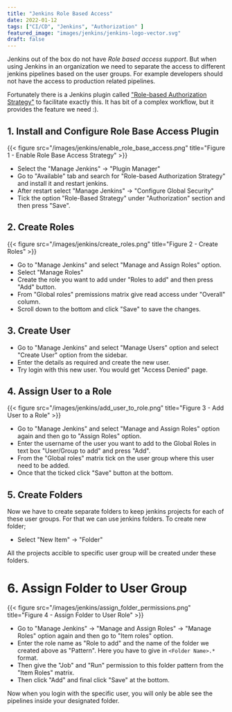 ```yaml
---
title: "Jenkins Role Based Access"
date: 2022-01-12
tags: ["CI/CD", "Jenkins", "Authorization" ]
featured_image: "images/jenkins/jenkins-logo-vector.svg"
draft: false
---
```



Jenkins out of the box do not have *Role based access support*. But when using Jenkins in an organization we need to separate the access to different jenkins pipelines based on the user groups. For example developers should not have the access to production related pipelines.

Fortunately there is a Jenkins plugin called ["Role-based Authorization Strategy"](https://plugins.jenkins.io/role-strategy/) to facilitate exactly this.
It has bit of a complex workflow, but it provides the feature we need :).

## 1. Install and Configure Role Base Access Plugin

{{< figure src="/images/jenkins/enable_role_base_access.png" title="Figure 1 - Enable Role Base Access Strategy" >}}

* Select the "Manage Jenkins" -> "Plugin Manager"
* Go to "Available" tab and search for "Role-based Authorization Strategy" and install it and restart jenkins.
* After restart select "Manage Jenkins" -> "Configure Global Security"
* Tick the option "Role-Based Strategy" under "Authorization" section and then press "Save".


## 2. Create Roles

{{< figure src="/images/jenkins/create_roles.png" title="Figure 2 - Create Roles" >}}

* Go to "Manage Jenkins" and select "Manage and Assign Roles" option.
* Select "Manage Roles"
* Create the role you want to add under "Roles to add" and then press "Add" button.
* From "Global roles" premissions matrix give read access under "Overall" column.
* Scroll down to the bottom and click "Save" to save the changes.


## 3. Create User

* Go to "Manage Jenkins" and select "Manage Users" option and select "Create User" option from the sidebar.
* Enter the details as required and create the new user.
* Try login with this new user. You would get "Access Denied" page.


## 4. Assign User to a Role

{{< figure src="/images/jenkins/add_user_to_role.png" title="Figure 3 - Add User to a Role" >}}

* Go to "Manage Jenkins" and select "Manage and Assign Roles" option again and then go to "Assign Roles" option.
* Enter the username of the user you want to add to the Global Roles in text box "User/Group to add" and press "Add".
* From the "Global roles" matrix tick on the user group where this user need to be added.
* Once that the ticked click "Save" button at the bottom.


## 5. Create Folders

Now we have to create separate folders to keep jenkins projects for each of these user groups. For that we can use jenkins folders. To create new folder;

* Select "New Item" -> "Folder"

All the projects accible to specific user group will be created under these folders.

# 6. Assign Folder to User Group

{{< figure src="/images/jenkins/assign_folder_permissions.png" title="Figure 4 - Assign Folder to User Role" >}}

* Go to "Manage Jenkins" -> "Manage and Assign Roles" -> "Manage Roles" option again and then go to "Item roles" option.
* Enter the role name as "Role to add" and the name of the folder we created above as "Pattern". Here you have to give in `<Folder Name>.*` format.
* Then give the "Job" and "Run" permission to this folder pattern from the "Item Roles" matrix.
* Then click "Add" and final click "Save" at the bottom.


Now when you login with the specific user, you will only be able see the pipelines inside your designated folder.



